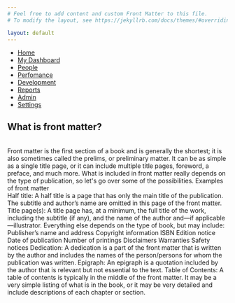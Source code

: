 ```yaml
---
# Feel free to add content and custom Front Matter to this file.
# To modify the layout, see https://jekyllrb.com/docs/themes/#overriding-theme-defaults

layout: default
---
```

<link rel="stylesheet" href="main.css" type="text/css"></link>
<!DOCTYPE html>
<html lang="en">
<head>
    <meta charset="UTF-8">
    <meta http-equiv="X-UA-Compatible" content="IE=edge">
    <meta name="viewport" content="width=device-width, initial-scale=1.0">
    <title>Document</title>
    <style>
    </style>
</head>
<body>
    <div class="wrapper">
       <div class="section">
            <div class="top_navbar">
                <div class="hamburger">
                    <a href="#">
                        <i class="fas fa-bars"></i>
                    </a>
                </div>
            </div>
        </div>
        <div class="sidebar">
           <!--profile image & text-->
            <ul>
                <li>
                    <a href="#" class="active">
                        <span class="icon"><i class="fas fa-home"></i></span>
                        <span class="item">Home</span>
                    </a>
                </li>
                <li>
                    <a href="https://chizobaonorh.github.io/labs-prototypes/seeds/cloud-function/">
                        <span class="icon"><i class="fas fa-desktop"></i></span>
                        <span class="item">My Dashboard</span>
                    </a>
                </li>
                <li>
                    <a href="#">
                        <span class="icon"><i class="fas fa-user-friends"></i></span>
                        <span class="item">People</span>
                    </a>
                </li>
                <li>
                    <a href="#">
                        <span class="icon"><i class="fas fa-tachometer-alt"></i></span>
                        <span class="item">Perfomance</span>
                    </a>
                </li>
                <li>
                    <a href="#">
                        <span class="icon"><i class="fas fa-database"></i></span>
                        <span class="item">Development</span>
                    </a>
                </li>
                <li>
                    <a href="#">
                        <span class="icon"><i class="fas fa-chart-line"></i></span>
                        <span class="item">Reports</span>
                    </a>
                </li>
                <li>
                    <a href="#">
                        <span class="icon"><i class="fas fa-user-shield"></i></span>
                        <span class="item">Admin</span>
                    </a>
                </li>
                <li>
                    <a href="#">
                        <span class="icon"><i class="fas fa-cog"></i></span>
                        <span class="item">Settings</span>
                    </a>
                </li>
            </ul>
        </div>
        <p>
            <h2>What is front matter?</h2><br>
            Front matter is the first section of a book and is generally the shortest; it is also sometimes called the prelims, or preliminary matter. It can be as simple as a single title page, or it can include multiple title pages, foreword, a preface, and much more. What is included in front matter really depends on the type of publication, so let's go over some of the possibilities.
            Examples of front matter <br>
            Half title: A half title is a page that has only the main title of the publication. The subtitle and author’s name are omitted in this page of the front matter.<br>
            Title page(s): A title page has, at a minimum, the full title of the work, including the subtitle (if any), and the name of the author and—if applicable—illustrator. Everything else depends on the type of book, but may include:<br>
            Publisher’s name and address
            Copyright information
            ISBN
            Edition notice
            Date of publication
            Number of printings
            Disclaimers
            Warranties
            Safety notices
            Dedication: A dedication is a part of the front matter that is written by the author and includes the names of the person/persons for whom the publication was written.
            Epigraph: An epigraph is a quotation included by the author that is relevant but not essential to the text.
            Table of Contents: A table of contents is typically in the middle of the front matter. It may be a very simple listing of what is in the book, or it may be very detailed and include descriptions of each chapter or section.
        </p>
    </div>
  <script>
         var hamburger = document.querySelector(".hamburger");
    hamburger.addEventListener("click", function(){
        document.querySelector("body").classList.toggle("active");
    })
  </script>
</body>
</html>